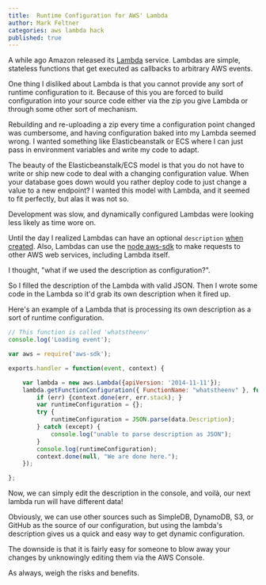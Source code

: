 ```yaml
---
title:  Runtime Configuration for AWS' Lambda
author: Mark Feltner
categories: aws lambda hack
published: true
---
```


A while ago Amazon released its [Lambda](http://aws.amazon.com/lambda/) service. Lambdas are simple, stateless  functions that get executed as callbacks to arbitrary AWS events.

One thing I disliked about Lambda is that you cannot provide any sort of runtime configuration to it. Because of this you are forced to build configuration into your source code either via the zip you give Lambda or through some other sort of mechanism.

Rebuilding and re-uploading a zip every time a configuration point changed was cumbersome, and having configuration baked into my Lambda seemed wrong. I wanted something like Elasticbeanstalk or ECS where I can just pass in environment variables and write my code to adapt.

The beauty of the Elasticbeanstalk/ECS model is that you do not have to write
or ship new code to deal with a changing configuration value. When your
database goes down would you rather deploy code to just change a value to a new endpoint?
I wanted this model with Lambda, and it seemed to fit perfectly, but alas it was not so.

Development was slow, and dynamically configured Lambdas were looking less likely as time wore on.

Until the day I realized Lambdas can have an optional `description` [when created](http://docs.aws.amazon.com/AWSJavaScriptSDK/latest/AWS/Lambda.html#createFunction-property). Also, Lambdas can use the [node aws-sdk](https://github.com/aws/aws-sdk-js) to make requests to other AWS web services, including Lambda itself.

I thought, "what if we used the description as configuration?".

So I filled the description of the Lambda with valid JSON. Then I wrote some code in the Lambda so it'd grab its own description when it fired up.

Here's an example of a Lambda that is processing its own description as a sort of runtime configuration.

``` javascript
// This function is called 'whatstheenv'
console.log('Loading event');

var aws = require('aws-sdk');

exports.handler = function(event, context) {

    var lambda = new aws.Lambda({apiVersion: '2014-11-11'});
    lambda.getFunctionConfiguration({ FunctionName: "whatstheenv" }, function(err, data){
        if (err) {context.done(err, err.stack); }
        var runtimeConfiguration = {};
        try {
            runtimeConfiguration = JSON.parse(data.Description);
        } catch (except) {
            console.log("unable to parse description as JSON");
        }
        console.log(runtimeConfiguration);
        context.done(null, "We are done here.");
    });

};
```

Now, we can simply edit the description in the console, and voilà, our next lambda run will have different data!

Obviously, we can use other sources such as SimpleDB, DynamoDB, S3, or GitHub as the source of our configuration, but using the lambda's description gives us a quick and easy way to get dynamic configuration.

The downside is that it is fairly easy for someone to blow away your changes by unknowingly editing them via the AWS Console.

As always, weigh the risks and benefits.
